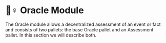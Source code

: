 # 🧙♀ Oracle Module

The Oracle module allows a decentralized assessment of an event or fact and consists of two pallets: the base Oracle pallet and an Assessment pallet. In this section we will describe both.
